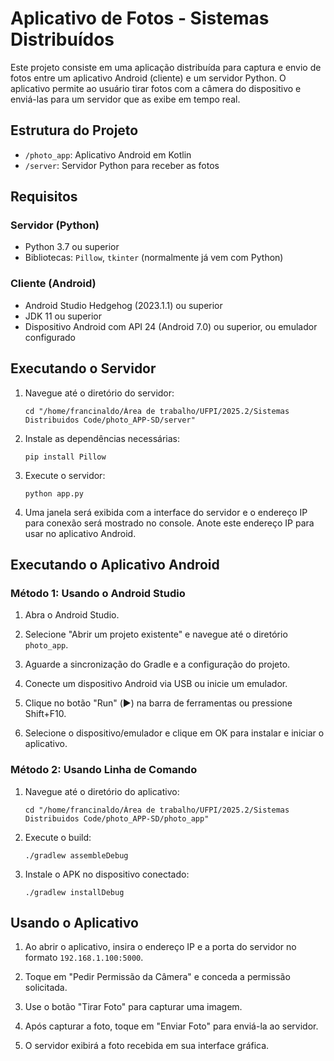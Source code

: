 # Aplicativo de Fotos - Sistemas Distribuídos

Este projeto consiste em uma aplicação distribuída para captura e envio de fotos entre um aplicativo Android (cliente) e um servidor Python. O aplicativo permite ao usuário tirar fotos com a câmera do dispositivo e enviá-las para um servidor que as exibe em tempo real.

## Estrutura do Projeto

- `/photo_app`: Aplicativo Android em Kotlin
- `/server`: Servidor Python para receber as fotos

## Requisitos

### Servidor (Python)
- Python 3.7 ou superior
- Bibliotecas: `Pillow`, `tkinter` (normalmente já vem com Python)

### Cliente (Android)
- Android Studio Hedgehog (2023.1.1) ou superior
- JDK 11 ou superior
- Dispositivo Android com API 24 (Android 7.0) ou superior, ou emulador configurado

## Executando o Servidor

1. Navegue até o diretório do servidor:
   ```
   cd "/home/francinaldo/Área de trabalho/UFPI/2025.2/Sistemas Distribuidos Code/photo_APP-SD/server"
   ```

2. Instale as dependências necessárias:
   ```
   pip install Pillow
   ```

3. Execute o servidor:
   ```
   python app.py
   ```

4. Uma janela será exibida com a interface do servidor e o endereço IP para conexão será mostrado no console.
   Anote este endereço IP para usar no aplicativo Android.

## Executando o Aplicativo Android

### Método 1: Usando o Android Studio

1. Abra o Android Studio.

2. Selecione "Abrir um projeto existente" e navegue até o diretório `photo_app`.

3. Aguarde a sincronização do Gradle e a configuração do projeto.

4. Conecte um dispositivo Android via USB ou inicie um emulador.

5. Clique no botão "Run" (▶️) na barra de ferramentas ou pressione Shift+F10.

6. Selecione o dispositivo/emulador e clique em OK para instalar e iniciar o aplicativo.

### Método 2: Usando Linha de Comando

1. Navegue até o diretório do aplicativo:
   ```
   cd "/home/francinaldo/Área de trabalho/UFPI/2025.2/Sistemas Distribuidos Code/photo_APP-SD/photo_app"
   ```

2. Execute o build:
   ```
   ./gradlew assembleDebug
   ```

3. Instale o APK no dispositivo conectado:
   ```
   ./gradlew installDebug
   ```

## Usando o Aplicativo

1. Ao abrir o aplicativo, insira o endereço IP e a porta do servidor no formato `192.168.1.100:5000`.

2. Toque em "Pedir Permissão da Câmera" e conceda a permissão solicitada.

3. Use o botão "Tirar Foto" para capturar uma imagem.

4. Após capturar a foto, toque em "Enviar Foto" para enviá-la ao servidor.

5. O servidor exibirá a foto recebida em sua interface gráfica.